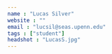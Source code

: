 ```yaml
---
name : "Lucas Silver"
website : ""
email : "lucsil@seas.upenn.edu"
tags : ["student"]
headshot : "LucasS.jpg"
---
```

